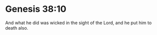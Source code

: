 # Genesis 38:10

And what he did was wicked in the sight of the Lord, and he put him to death also.

